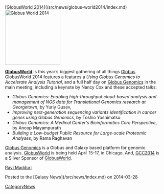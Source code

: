 <div class='newsItemHeader'>[GlobusWorld 2014](/src/news/globus-world2014/index.md)</div>

<div class='right'><a href='http://www.globusworld.org/'><img src="/src/images/logos/GlobusGenomics.png" alt="Globus World 2014" width="180" /></a></div>

**[GlobusWorld](http://www.globusworld.org/)** is this year’s biggest gathering of all things [Globus](https://www.globus.org/).  GlobusWorld 2014 features a features a *Using Globus Genomics to Accelerate Analysis Tutorial*, and a full half day on [Globus Genomics](/src/cloud/index.md#globus-genomics) in the main meeting, including a keynote by Nancy Cox and these accepted talks:

* *Globus Genomics: Enabling high-throughput cloud-based analysis and management of NGS data for Translational Genomics research at Georgetown*, by Yuriy Gusev,
* *Improving next-generation sequencing variants identification in cancer genes using Globus Genomics*, by Toshio Yoshimatsu
* *Globus Genomics: A Medical Center's Bioinformatics Core Perspective*, by Anoop Mayampurath
* *Building a Low-budget Public Resource for Large-scale Proteomic Analyses*, by Rama Raghavan

[Globus Genomics](/src/cloud/index.md#globus-genomics) is a Globus and Galaxy based platform for genomic analysis.  [GlobusWorld](http://www.globusworld.org/) is being held April 15-17, in Chicago.    And, [GCC2014](/src/events/gcc2014/index.md) is a Silver Sponsor of [GlobusWorld](http://www.globusworld.org/).

[Ravi Madduri](http://www.mcs.anl.gov/person/ravi-madduri)

<div class='newsItemFooter'>Posted to the [Galaxy News](/src/news/index.md) on 2014-03-28</div>

[CategoryNews](/src/category-news/index.md)

